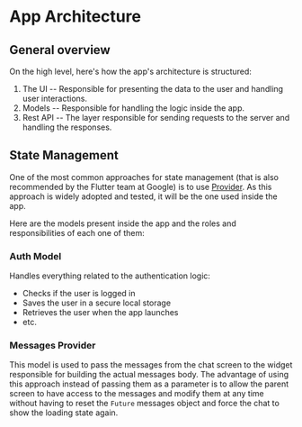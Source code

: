 # App Architecture

## General overview
On the high level, here's how the app's architecture is structured:

1. The UI -- Responsible for presenting the data to the user and handling user interactions.
2. Models -- Responsible for handling the logic inside the app.
3. Rest API -- The layer responsible for sending requests to the server and handling the responses.

## State Management
One of the most common approaches for state management (that is also recommended by the Flutter team at Google) is to use [Provider](https://pub.dev/packages/provider). As this approach is widely adopted and tested, it will be the one used inside the app.

Here are the models present inside the app and the roles and responsibilities of each one of them:

### Auth Model

Handles everything related to the authentication logic:
- Checks if the user is logged in
- Saves the user in a secure local storage
- Retrieves the user when the app launches
- etc.

### Messages Provider

This model is used to pass the messages from the chat screen to the widget responsible for building 
the actual messages body. The advantage of using this approach instead of passing them as a parameter
is to allow the parent screen to have access to the messages and modify them at any time without having
to reset the `Future` messages object and force the chat to show the loading state again.  